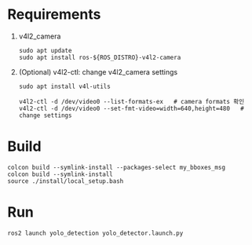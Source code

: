 # Requirements

1. v4l2_camera

   ```
   sudo apt update
   sudo apt install ros-${ROS_DISTRO}-v4l2-camera
   ```

2. (Optional) v4l2-ctl: change v4l2_camera settings

   ```
   sudo apt install v4l-utils

   v4l2-ctl -d /dev/video0 --list-formats-ex   # camera formats 확인
   v4l2-ctl -d /dev/video0 --set-fmt-video=width=640,height=480   # change settings
   ```

# Build

```
colcon build --symlink-install --packages-select my_bboxes_msg
colcon build --symlink-install
source ./install/local_setup.bash
```

# Run

```
ros2 launch yolo_detection yolo_detector.launch.py
```
